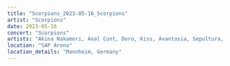 ```yaml
---
title: "Scorpions_2023-05-16_Scorpions"
artist: "Scorpions"
date: 2023-05-16
concert: "Scorpions"
artists: "Akina Nakamori, Anal Cunt, Doro, Kiss, Avantasia, Sepultura, Helloween, Scorpions, Thundermother, Deep Purple, Burger King, Candlemass"
location: "SAP Arena"
location_details: "Mannheim, Germany"
---
```

